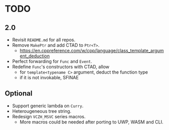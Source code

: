 # TODO

## 2.0

- Revisit `README.md` for all repos.
- Remove `MakePtr` and add CTAD to `Ptr<T>`.
  - https://en.cppreference.com/w/cpp/language/class_template_argument_deduction
- Perfect forwarding for `Func` and `Event`.
- Redefine `Func`'s constructors with CTAD, allow
  - for `template<typename C>` argument, deduct the function type
  - if it is not invokable, SFINAE

## Optional

- Support generic lambda on `Curry`.
- Heterougeneous tree string.
- Redesign `VCZH_MSVC` series macros.
  - More macros could be needed after porting to UWP, WASM and CLI.
